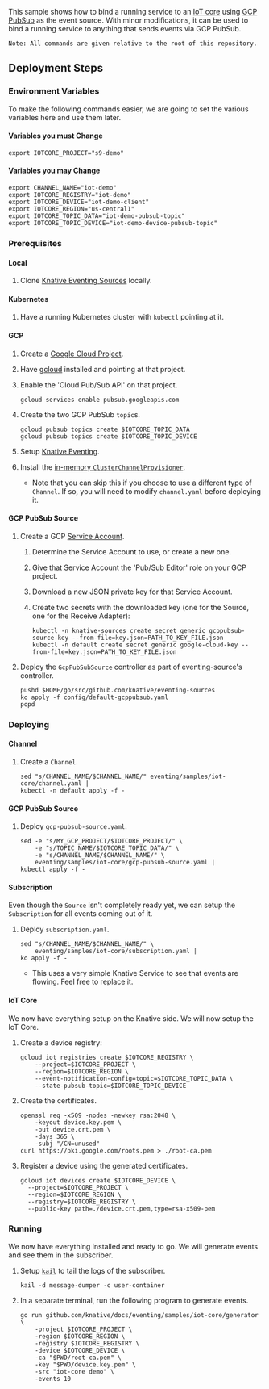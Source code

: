 
This sample shows how to bind a running service to an
[IoT core](https://cloud.google.com/iot-core/) using
[GCP PubSub](https://cloud.google.com/pubsub/) as the event source. With minor
modifications, it can be used to bind a running service to anything that sends
events via GCP PubSub.

```
Note: All commands are given relative to the root of this repository.
```

## Deployment Steps

### Environment Variables

To make the following commands easier, we are going to set the various variables
here and use them later.

#### Variables you must Change

```shell
export IOTCORE_PROJECT="s9-demo"
```

#### Variables you may Change

```shell
export CHANNEL_NAME="iot-demo"
export IOTCORE_REGISTRY="iot-demo"
export IOTCORE_DEVICE="iot-demo-client"
export IOTCORE_REGION="us-central1"
export IOTCORE_TOPIC_DATA="iot-demo-pubsub-topic"
export IOTCORE_TOPIC_DEVICE="iot-demo-device-pubsub-topic"
```

### Prerequisites

#### Local

1.  Clone
    [Knative Eventing Sources](https://github.com/knative/eventing-sources)
    locally.

#### Kubernetes

1.  Have a running Kubernetes cluster with `kubectl` pointing at it.

#### GCP

1.  Create a
    [Google Cloud Project](https://cloud.google.com/resource-manager/docs/creating-managing-projects).

1.  Have [gcloud](https://cloud.google.com/sdk/gcloud/) installed and pointing
    at that project.

1.  Enable the 'Cloud Pub/Sub API' on that project.

    ```shell
    gcloud services enable pubsub.googleapis.com
    ```

1.  Create the two GCP PubSub `topic`s.

    ```shell
    gcloud pubsub topics create $IOTCORE_TOPIC_DATA
    gcloud pubsub topics create $IOTCORE_TOPIC_DEVICE
    ```

1.  Setup
    [Knative Eventing](https://github.com/knative/docs/tree/master/eventing).

1.  Install the
    [in-memory `ClusterChannelProvisioner`](https://github.com/knative/eventing/tree/master/config/provisioners/in-memory-channel).

    - Note that you can skip this if you choose to use a different type of
      `Channel`. If so, you will need to modify `channel.yaml` before deploying
      it.

#### GCP PubSub Source

1.  Create a GCP
    [Service Account](https://console.cloud.google.com/iam-admin/serviceaccounts/project).

    1.  Determine the Service Account to use, or create a new one.
    1.  Give that Service Account the 'Pub/Sub Editor' role on your GCP project.
    1.  Download a new JSON private key for that Service Account.
    1.  Create two secrets with the downloaded key (one for the Source, one for
        the Receive Adapter):

        ```shell
        kubectl -n knative-sources create secret generic gcppubsub-source-key --from-file=key.json=PATH_TO_KEY_FILE.json
        kubectl -n default create secret generic google-cloud-key --from-file=key.json=PATH_TO_KEY_FILE.json
        ```

1.  Deploy the `GcpPubSubSource` controller as part of eventing-source's
    controller.

    ```shell
    pushd $HOME/go/src/github.com/knative/eventing-sources
    ko apply -f config/default-gcppubsub.yaml
    popd
    ```

### Deploying

#### Channel

1.  Create a `Channel`.

    ```shell
    sed "s/CHANNEL_NAME/$CHANNEL_NAME/" eventing/samples/iot-core/channel.yaml |
    kubectl -n default apply -f -
    ```

#### GCP PubSub Source

1.  Deploy `gcp-pubsub-source.yaml`.

    ```shell
    sed -e "s/MY_GCP_PROJECT/$IOTCORE_PROJECT/" \
        -e "s/TOPIC_NAME/$IOTCORE_TOPIC_DATA/" \
        -e "s/CHANNEL_NAME/$CHANNEL_NAME/" \
        eventing/samples/iot-core/gcp-pubsub-source.yaml |
    kubectl apply -f -
    ```

#### Subscription

Even though the `Source` isn't completely ready yet, we can setup the
`Subscription` for all events coming out of it.

1.  Deploy `subscription.yaml`.

    ```shell
    sed "s/CHANNEL_NAME/$CHANNEL_NAME/" \
        eventing/samples/iot-core/subscription.yaml |
    ko apply -f -
    ```

    - This uses a very simple Knative Service to see that events are flowing.
      Feel free to replace it.

#### IoT Core

We now have everything setup on the Knative side. We will now setup the IoT
Core.

1.  Create a device registry:

    ```shell
    gcloud iot registries create $IOTCORE_REGISTRY \
        --project=$IOTCORE_PROJECT \
        --region=$IOTCORE_REGION \
        --event-notification-config=topic=$IOTCORE_TOPIC_DATA \
        --state-pubsub-topic=$IOTCORE_TOPIC_DEVICE
    ```

1.  Create the certificates.

    ```shell
    openssl req -x509 -nodes -newkey rsa:2048 \
        -keyout device.key.pem \
        -out device.crt.pem \
        -days 365 \
        -subj "/CN=unused"
    curl https://pki.google.com/roots.pem > ./root-ca.pem
    ```

1.  Register a device using the generated certificates.

    ```shell
    gcloud iot devices create $IOTCORE_DEVICE \
      --project=$IOTCORE_PROJECT \
      --region=$IOTCORE_REGION \
      --registry=$IOTCORE_REGISTRY \
      --public-key path=./device.crt.pem,type=rsa-x509-pem
    ```

### Running

We now have everything installed and ready to go. We will generate events and
see them in the subscriber.

1.  Setup [`kail`](https://github.com/boz/kail) to tail the logs of the
    subscriber.

    ```shell
    kail -d message-dumper -c user-container
    ```

1.  In a separate terminal, run the following program to generate events.

    ```shell
    go run github.com/knative/docs/eventing/samples/iot-core/generator \
        -project $IOTCORE_PROJECT \
        -region $IOTCORE_REGION \
        -registry $IOTCORE_REGISTRY \
        -device $IOTCORE_DEVICE \
        -ca "$PWD/root-ca.pem" \
        -key "$PWD/device.key.pem" \
        -src "iot-core demo" \
        -events 10
    ```
